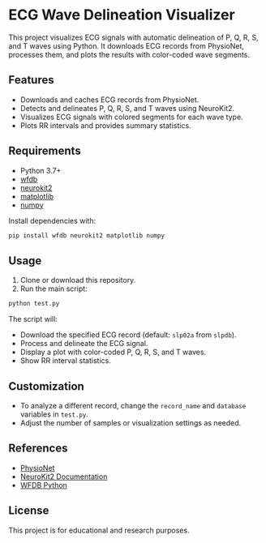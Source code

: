 # ECG Wave Delineation Visualizer

This project visualizes ECG signals with automatic delineation of P, Q, R, S, and T waves using Python. It downloads ECG records from PhysioNet, processes them, and plots the results with color-coded wave segments.

## Features

- Downloads and caches ECG records from PhysioNet.
- Detects and delineates P, Q, R, S, and T waves using NeuroKit2.
- Visualizes ECG signals with colored segments for each wave type.
- Plots RR intervals and provides summary statistics.

## Requirements

- Python 3.7+
- [wfdb](https://pypi.org/project/wfdb/)
- [neurokit2](https://pypi.org/project/neurokit2/)
- [matplotlib](https://pypi.org/project/matplotlib/)
- [numpy](https://pypi.org/project/numpy/)

Install dependencies with:

```bash
pip install wfdb neurokit2 matplotlib numpy
```

## Usage

1. Clone or download this repository.
2. Run the main script:

```bash
python test.py
```

The script will:
- Download the specified ECG record (default: `slp02a` from `slpdb`).
- Process and delineate the ECG signal.
- Display a plot with color-coded P, Q, R, S, and T waves.
- Show RR interval statistics.

## Customization

- To analyze a different record, change the `record_name` and `database` variables in `test.py`.
- Adjust the number of samples or visualization settings as needed.

## References

- [PhysioNet](https://physionet.org/)
- [NeuroKit2 Documentation](https://neuropsychology.github.io/NeuroKit/)
- [WFDB Python](https://wfdb.readthedocs.io/en/latest/)

## License

This project is for educational and research purposes.
